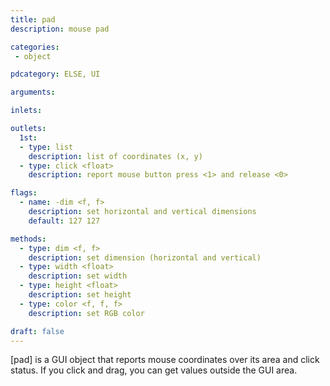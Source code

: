 ```yaml
---
title: pad
description: mouse pad

categories:
 - object

pdcategory: ELSE, UI

arguments:

inlets:

outlets:
  1st:
  - type: list
    description: list of coordinates (x, y)
  - type: click <float>
    description: report mouse button press <1> and release <0>

flags:
  - name: -dim <f, f>
    description: set horizontal and vertical dimensions
    default: 127 127

methods:
  - type: dim <f, f>
    description: set dimension (horizontal and vertical)
  - type: width <float>
    description: set width
  - type: height <float>
    description: set height
  - type: color <f, f, f>
    description: set RGB color

draft: false
---
```


[pad] is a GUI object that reports mouse coordinates over its area and click status. If you click and drag, you can get values outside the GUI area.

